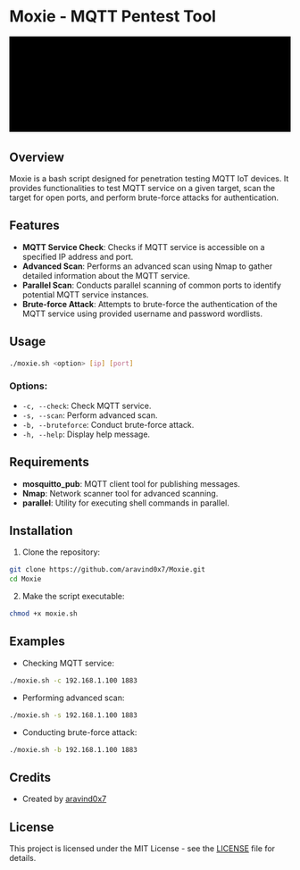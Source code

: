 # Moxie - MQTT Pentest Tool

![Moxie - MQTT Recon Tool](moxie.gif)

## Overview

Moxie is a bash script designed for penetration testing MQTT IoT devices. It provides functionalities to test MQTT service on a given target, scan the target for open ports, and perform brute-force attacks for authentication.

## Features

- **MQTT Service Check**: Checks if MQTT service is accessible on a specified IP address and port.
- **Advanced Scan**: Performs an advanced scan using Nmap to gather detailed information about the MQTT service.
- **Parallel Scan**: Conducts parallel scanning of common ports to identify potential MQTT service instances.
- **Brute-force Attack**: Attempts to brute-force the authentication of the MQTT service using provided username and password wordlists.

## Usage

```bash
./moxie.sh <option> [ip] [port]
```

### Options:

- `-c, --check`: Check MQTT service.
- `-s, --scan`: Perform advanced scan.
- `-b, --bruteforce`: Conduct brute-force attack.
- `-h, --help`: Display help message.

## Requirements

- **mosquitto_pub**: MQTT client tool for publishing messages.
- **Nmap**: Network scanner tool for advanced scanning.
- **parallel**: Utility for executing shell commands in parallel.

## Installation

1. Clone the repository:

```bash
git clone https://github.com/aravind0x7/Moxie.git
cd Moxie
```

2. Make the script executable:

```bash
chmod +x moxie.sh
```

## Examples

- Checking MQTT service:

```bash
./moxie.sh -c 192.168.1.100 1883
```

- Performing advanced scan:

```bash
./moxie.sh -s 192.168.1.100 1883
```

- Conducting brute-force attack:

```bash
./moxie.sh -b 192.168.1.100 1883
```

## Credits

- Created by [aravind0x7](https://aravind0x7.in)

## License

This project is licensed under the MIT License - see the [LICENSE](LICENSE) file for details.
